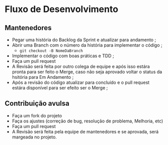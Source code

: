 # Fluxo de Desenvolvimento
## Mantenedores
- Pegar uma história do Backlog da Sprint e atualizar para andamento ;
-  Abrir uma Branch com o número da história para implementar o código ;
    - ` git checkout -B NomeDaBranch `
- Implementar o código com boas práticas e TDD ;
- Faça um pull request 
- A Revisão será feita por outro colega de equipe e após isso estára pronta para ser feito o Merge, caso não seja aprovado voltar o status da hsitória para Em Andamento ;
- Após a revisão do código atualizar para concluído e o pull request estára disponível para ser efeito ser o Merge ; 

## Contribuição avulsa
- Faça um fork do projeto
- Faça os ajustes (correção de bug, resolução de problema, Melhoria, etc)
- Faça um pull request
- A Revisão será feita pela equipe de mantenedores e se aprovada, será margeada no projeto.
